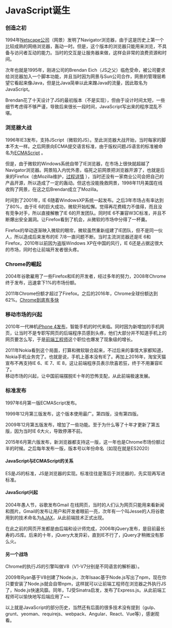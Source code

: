 # JavaScript诞生

<a name="H7EfG"></a>
### 创造之初
1994年[Netscape公司](https://baike.baidu.com/item/%E7%BD%91%E6%99%AF/70176?fromtitle=netscape&fromid=2778944)（网景）发明了Navigator浏览器，由于这是历史上第一个比较成熟的网络浏览器，轰动一时。但是，这个版本的浏览器只能用来浏览，不具备与访问者互动的能力。当时的交互是让服务器来做，这样会非常的浪费资源和时间。<br />

次年也就是1995年，刚进公司的Brendan Eich（JS之父）临危受命，被公司要求给浏览器加入一个脚本功能，并且当时因为网景与Sun公司合作，网景的管理层希望它看起来像Java，但是比Java简单以此来蹭Java的流量，因此取名为JavaScript。<br />

Brendan花了十天设计了JS的最初版本（不是实现），但由于设计时间太短，一些细节考虑得不够严谨，导致后来很长一段时间，JavaScript写出来的程序混乱不堪。
<a name="eY4PQ"></a>
### 浏览器大战
1996年IE3发布，支持JScript（微软的JS）。至此浏览器大战开始，当时每家的脚本不太一样。之后网景向ECMA提交语言标准，由于版权问题JS语言的标准被命名为[ECMAScript](https://baike.baidu.com/item/ECMAScript%20/1889420) 。<br />

但是，由于微软的Windows系统自带了IE浏览器，在市场上很快就超越了Navigator浏览器。网景陷入内忧外患，临死之前网景把浏览器开源了，也就是后来的Firefox（由Mozilla维护，[过程详情](https://www.bilibili.com/video/av15989846/) ），当时还没有一家商业公司会把自己的产品开源，所以造成了一定的轰动。但这也没能挽救网景，1998年11月美国在线收购了网景，在这之后Brendan成立了Mozilla。<br />

时间到了2001年，IE 6随着WindowsXP系统一起发布。之后3年市场占有率达到了80%，由于IE 6的巨大成功，微软开始松懈。觉得再花费精力不值得，而且没有竞争对手，所以直接解散了IE 6的开发团队。同时IE 6不兼容W3C标准，并且不断爆出安全漏洞。让Firefox看到了机会，从微软的市场中分得了一杯羹。<br />

Firefox的举动逐渐映入微软的眼帘，微软虽然重新组建了IE团队，但不是同一伙人，所以造成后来发布的IE 7/8一直问题不断。当时主流浏览器还是IE 6和Firefox，2010年以前因为盗版Windows XP在中国的风行，IE 6还是占据这很大的市场，同时也让前端开发者很头疼。
<a name="cvkbP"></a>
### Chrome的崛起
2004年谷歌雇用了一些Firefox和IE的开发者，经过多年的努力，2008年Chrome终于发布，迅速拿下1%的市场份额。<br />

2011年Chrome份额才超过了Firefox。之后的2016年，Chrome全球份额达到62%。[Chrome到底有多快](https://www.bilibili.com/video/av3745910/)
<a name="GxhX8"></a>
### 移动市场的兴起
2010年一代神机[iPhone 4发布](https://www.bilibili.com/video/BV1Kb411t7ZP?from=search&seid=9059039301173211077)，智能手机的时代来临。同时因为新增加的手机网页，让当时不是专职写网页的后端程序员感到头疼，他们大部分并不知道手机上的网页要怎么写，于是[前端工程师](https://baike.baidu.com/item/%E5%89%8D%E7%AB%AF%E5%B7%A5%E7%A8%8B%E5%B8%88)这个职位也爆发了现象级的增长。<br />

2011年Nokia看到这个局面，打算和微软联合起来，不过后来的事情大家都知道，Nokia手机业务完了。也就是说，手机上基本没有IE了。再加上2016年，淘宝天猫宣布不再支持IE 6、IE 7、IE 8，这让前端程序员表示欣喜若狂，终于不用兼容IE了。<br />移动市场的兴起，让中国前端摆脱IE十年的恐怖支配，从此前端极速发展。
<a name="1B27Y"></a>
### 标准发布
1997年6月第一版ECMAScript发布。<br />

1999年12月第三版发布，这个版本使用最广。第四版，没有第四版。<br />

2009年12月第五版发布，增加了一些功能。至于为什么等了十年才更新了第五版，因为当时IE 6大火，导致停滞不前。<br />

2015年6月第六版发布，新浏览器都支持这一版，这一年也是Chrome市场份额过半的时候。之后每年发布一版，版本号以年份命名（如现在就是ES2020）
<a name="NNwYe"></a>
#### JavaScript与ECMAScript的关系
ES是JS的标准，JS是浏览器的实现。标准往往是落后于浏览器的，先实现再写进标准。
<a name="RJWxT"></a>
#### JavaScript兴起
2004年愚人节，谷歌发布Gmail 在线网页，当时的人们认为网页只能用来看新闻和图片。Gmail的发布让用户和开发者眼前一亮，次年有一个叫Jesse的人将谷歌用到的技术命名为[AJAX](https://baike.baidu.com/item/ajax/8425)，从此前端技术正式出现。<br />

在此之前的网页开发都是由后端和设计师完成，2006年jQuery发布，是目前最长寿的JS库。后来的十年，jQuery大发异彩，直到IE不行了，jQuery才稍微没有那么火。
<a name="rIYVd"></a>
#### 另一个战场
Chrome的执行JS的引擎叫做V8（V1-V7分别是不同语言的解析器）。<br />

2009年Ryan基于V8创建了Node.js，次年Isaac基于Node.js写出了npm，现在你只要安装了Node.js就会自带npm，这样就可以让前端工程师在浏览器之外执行JS了，Node.js快速风靡。同年，TJ受Sinatra启发，发布了Express.js。从此前端工程师可以愉快地写后端应用了~~<br />

以上就是JavaScript的部分历史，当然还有后面的很多技术没有提到（gulp、grunt、yeoman、requirejs、webpack、Angular、React、Vue等），感谢观看。<br />


